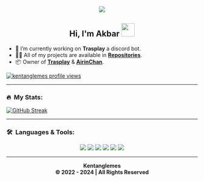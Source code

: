 <div align="center" style"border-radius:15px">
  <a href="https://saweria.co/aprilioakbar" title="Discord Server" target="_blank">
    <img src="https://media.discordapp.net/attachments/1235904997905137756/1283362930129375275/wumpus.gif?ex=66e2b85e&is=66e166de&hm=791a0786154e40a3fceacc0c78d1baf90f3f187f6371aae564a190fe702f0c87&" style"width: 50%;border-radius:15px">
  </a>
</div>

## <div align="center">Hi, I'm Akbar </b><img src="https://media.giphy.com/media/hvRJCLFzcasrR4ia7z/giphy.gif" width="35"></h1>

- 🧰 I’m currently working on **Trasplay** a discord bot.
- 👨‍💻 All of my projects are available in **[Repositories](https://github.com/kentanglemes?tab=repositories)**.
- 📦 Owner of **[Trasplay](https://github.com/kentanglemes/trasplay)** & **[AirinChan](https://github.com/kentanglemes/airinchan)**.

[![kentanglemes profile views](https://u8views.com/api/v1/github/profiles/159621234/views/day-week-month-total-count.svg)](https://u8views.com/github/Kentanglemes)

***

### 🔥 &nbsp;My Stats:
[![GitHub Streak](https://streak-stats.demolab.com?user=kentanglemes&theme=dark)](https://saweria.co/aprilioakbar)

***

### 🛠️ &nbsp;Languages & Tools:

<div align="center">
    <img src="https://img.shields.io/badge/-JavaScript-F7DF1E?logo=javascript&logoColor=000&style=for-the-badge" />
    <img src="https://img.shields.io/badge/TypeScript-%23007ACC.svg?style=for-the-badge&logo=typescript&logoColor=white" />
    <img src="https://img.shields.io/badge/Visual%20Studio%20Code-0078d7.svg?style=for-the-badge&logo=visual-studio-code&logoColor=white" />
    <img src="https://img.shields.io/badge/-Git-F05032?logo=git&logoColor=fff&style=for-the-badge" />
    <img src="https://img.shields.io/badge/node.js-6DA55F?style=for-the-badge&logo=node.js&logoColor=white" />
    <img src= "https://img.shields.io/badge/MongoDB-%234ea94b.svg?style=for-the-badge&logo=mongodb&logoColor=white" />
</div>

***

<p align="center">
    <b>
    Kentanglemes<br/>
 © 2022 - 2024 | All Rights Reserved
